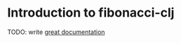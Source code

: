 # Introduction to fibonacci-clj

TODO: write [great documentation](http://jacobian.org/writing/what-to-write/)
